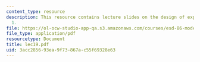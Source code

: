 ```yaml
---
content_type: resource
description: This resource contains lecture slides on the design of experiments, part
  1.
file: https://ol-ocw-studio-app-qa.s3.amazonaws.com/courses/esd-86-models-data-and-inference-for-socio-technical-systems-spring-2007/3acc285693ea9f73867ac55f69328e63_lec19.pdf
file_type: application/pdf
resourcetype: Document
title: lec19.pdf
uid: 3acc2856-93ea-9f73-867a-c55f69328e63
---
```

